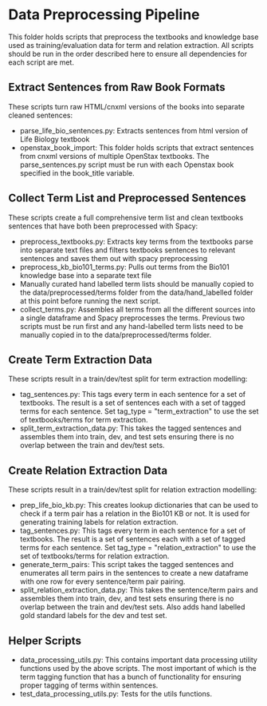 # Data Preprocessing Pipeline

This folder holds scripts that preprocess the textbooks and knowledge base used as training/evaluation
data for term and relation extraction. All scripts should be run in the order described here to 
ensure all dependencies for each script are met.

## Extract Sentences from Raw Book Formats

These scripts turn raw HTML/cnxml versions of the books into separate cleaned sentences:

  - parse_life_bio_sentences.py: Extracts sentences from html version of Life Biology textbook
  - openstax_book_import: This folder holds scripts that extract sentences from cnxml versions of
    multiple OpenStax textbooks. The parse_sentences.py script must be run with each Openstax book specified in
    the book_title variable.

## Collect Term List and Preprocessed Sentences

These scripts create a full comprehensive term list and clean textbooks sentences that
have both been preprocessed with Spacy:

  - preprocess_textbooks.py: Extracts key terms from the textbooks parse into separate text files
    and filters textbooks sentences to relevant sentences and saves them out with spacy preprocessing
  - preprocess_kb_bio101_terms.py: Pulls out terms from the Bio101 knowledge base into a separate text file
  - Manually curated hand labelled term lists should be manually copied to the data/preprocessed/terms folder 
    from the data/hand_labelled folder at this point before running the next script. 
  - collect_terms.py: Assembles all terms from all the different sources into a single dataframe and
    Spacy preprocesses the terms. Previous two scripts must be run first and any hand-labelled term lists
    need to be manually copied in to the data/preprocessed/terms folder.

## Create Term Extraction Data

These scripts result in a train/dev/test split for term extraction modelling:

  - tag_sentences.py: This tags every term in each sentence for a set of textbooks. The result is
    a set of sentences each with a set of tagged terms for each sentence. Set tag_type = 
    "term_extraction" to use the set of textbooks/terms for term extraction.
  - split_term_extraction_data.py: This takes the tagged sentences and assembles them into 
    train, dev, and test sets ensuring there is no overlap between the train and dev/test sets.

## Create Relation Extraction Data

These scripts result in a train/dev/test split for relation extraction modelling:

  - prep_life_bio_kb.py: This creates lookup dictionaries that can be used to check if a term pair
    has a relation in the Bio101 KB or not. It is used for generating training labels for
    relation extraction.
  - tag_sentences.py: This tags every term in each sentence for a set of textbooks. The result is
    a set of sentences each with a set of tagged terms for each sentence. Set tag_type = 
    "relation_extraction" to use the set of textbooks/terms for relation extraction.
  - generate_term_pairs: This script takes the tagged sentences and enumerates all term pairs
    in the sentences to create a new dataframe with one row for every sentence/term pair pairing.
  - split_relation_extraction_data.py: This takes the sentence/term pairs and assembles them into 
    train, dev, and test sets ensuring there is no overlap between the train and dev/test sets. Also
    adds hand labelled gold standard labels for the dev and test set.

## Helper Scripts

  - data_processing_utils.py: This contains important data processing utility functions used by the above
    scripts. The most important of which is the term tagging function that has a bunch of functionality
    for ensuring proper tagging of terms within sentences.
  - test_data_processing_utils.py: Tests for the utils functions.
